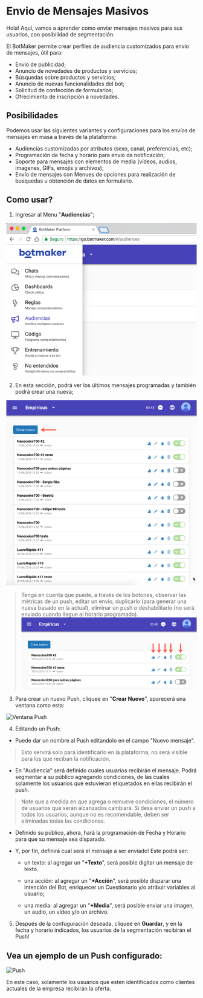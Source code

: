 # Envio de Mensajes Masivos

Hola! Aquí, vamos a aprender como enviar mensajes masivos para sus usuarios, con posibilidad de segmentación.

El BotMaker permite crear perfiles de audiencia customizados para envío de mensajes, útil para:

 - Envío de publicidad; 
 - Anuncio de novedades de productos y servicios;
 - Búsquedas sobre productos y servicios; 
 - Anuncio de nuevas funcionalidades del bot; 
 - Solicitud de confección de formularios;
 - Ofrecimiento de inscripción a novedades.

## Posibilidades

Podemos usar las siguientes variantes y configuraciones para los envíos de mensajes en masa a través de la plataforma:

 - Audiencias customizadas por atributos (sexo, canal, preferencias, etc); 
 - Programación de fecha y horario para envío da notificación;
 - Soporte para mensajes con elementos de media (vídeos, audios, imagenes, GIFs, emojis y archivos); 
 - Envío de mensajes con Menues de opciones para realización de busquedas u obtención de datos en formulario.

## Como usar?

 1. Ingresar al Menu "**Audiencias**";
 
 ![Ingresar Pushes](https://github.com/botmakeradmin/botmakeradmin.github.io/blob/master/docs/es/imagenes/MenuAudienciaESP.png)

 2. En esta sección, podrá ver los últimos mensajes programadas y también podrá crear una nueva;
 
 ![Crear un push](https://github.com/botmakeradmin/botmakeradmin.github.io/blob/master/docs/es/imagenes/2018-08-13_16-18-15.png)
 
> Tenga en cuenta que puede, a través de los botones, observar las métricas de un push, editar un envío, duplicarlo (para generar una nueva basado en la actual), eliminar un push o deshabilitarlo (no será enviado cuando llegue al horario programado).
> ![Opciones](https://github.com/botmakeradmin/botmakeradmin.github.io/blob/master/docs/es/imagenes/2018-08-13_16-18-11.png)

3. Para crear un nuevo Push, cliquee en "**Crear Nuevo**", aparecerá una ventana como esta:

![Ventana Push](https://github.com/botmakeradmin/botmakeradmin.github.io/blob/master/docs/es/imagenes/Captura%20de%20Tela%202018-08-13%20a%CC%80s%2016.21.29.png)

4. Editando un Push: 

- Puede dar un nombre al Push editandolo en el campo "Nuevo mensaje".

> Esto servirá solo para identificarlo en la plataforma, no será visible para los que reciban la notificación.

- En "Audiencia" será definido cuales usuarios recibirán el mensaje. Podrá segmentar a su público agregando condiciones, de las cuales solamente los usuarios que estuvieran etiquetados en ellas recibirán el push.

> Note que a medida en que agrega o remueve condiciones, el número de usuarios que serán alcanzados cambiará.    Si desa enviar un push a todos los usuarios, aunque no es recomendable, deben ser eliminadas todas las condiciones.

- Definido su público, ahora, hará la programación de Fecha y Horario para que su mensaje sea disparado.

- Y, por fin, definirá cual será el mensaje a ser enviado! Este podrá ser: 
	- un texto: al agregar un "**+Texto**", será posible digitar un mensaje de texto.
	
	- una acción: al agregar un "**+Acción**", será posible disparar una intención del Bot, enriquecer un Cuestionario y/o atribuir variables al usuario;
	-  una media: al agregar un "**+Media**", será posible enviar una imagen, un audio, un vídeo y/o un archivo.

5. Después de la confuguración deseada, cliquee en **Guardar**, y en la fecha y horario indicados, los usuarios de la segmentación recibirán el Push! 

## Vea un ejemplo de un Push configurado:

![Push](https://github.com/botmakeradmin/botmakeradmin.github.io/blob/master/docs/es/imagenes/Captura%20de%20Tela%202018-08-13%20a%CC%80s%2016.23.02.png)

En este caso, solamente los usuarios que esten identificados como clientes actuales de la empresa recibirán la oferta.




<!--stackedit_data:
eyJoaXN0b3J5IjpbNzE1OTg3NzYzLC0xMDIzNTY1NzE1XX0=
-->
